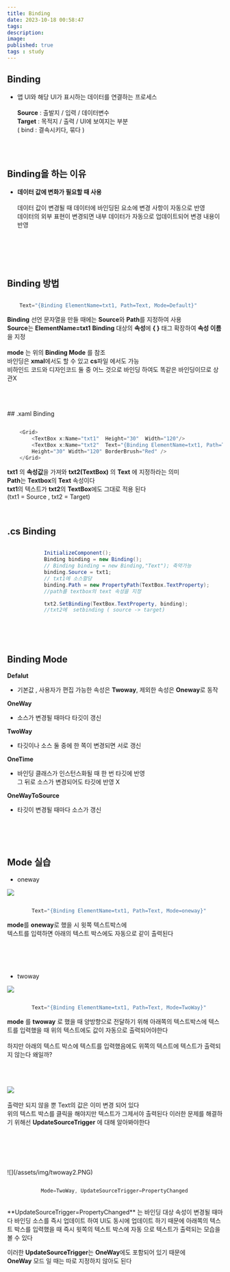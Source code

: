 ```yaml
---
title: Binding
date: 2023-10-18 00:58:47 
tags: 
description:
image: 
published: true
tags : study
---
```


## Binding
* 앱 UI와 해당 UI가 표시하는 데이터를 연결하는 프로세스<br><br>
  **Source** : 출발지 / 입력 / 데이터변수<br>
  **Target** : 목적지 / 출력 / UI에 보여지는 부분<br>
( bind : 결속시키다, 묶다 )<br>

<br><br>
## Binding을 하는 이유<br>
* **데이터 값에 변화가 필요할 때 사용**<br><br>
데이터 값이 변경될 때 데이터에 바인딩된 요소에 변경 사항이 자동으로 반영<br>
데이터의 외부 표현이 변경되면 내부 데이터가 자동으로 업데이트되어 변경 내용이 반영<br>
<br><br>

<br>
<br>

##  Binding 방법
```cs

    Text="{Binding ElementName=txt1, Path=Text, Mode=Default}"

```
**Binding** 선언 문자열을 만들 때에는 **Source**와 **Path**를 지정하여 사용 <br>
**Source**는 **ElementName=txt1**
**Binding** 대상의 **속성**에 **{ }** 태그 확장하여 **속성 이름**을 지정<br><br>
**mode** 는 위의 **Binding Mode** 를 참조<br>
바인딩은 **xmal**에서도 할 수 있고 **cs**파일 에서도 가능<br>
비하인드 코드와 디자인코드 둘 중 어느 것으로 바인딩 하여도 똑같은 바인딩이므로 상관X

<br>
<br>
<br>
## .xaml Binding

```cs

    <Grid>
        <TextBox x:Name="txt1"  Height="30"  Width="120"/>
        <TextBox x:Name="txt2"  Text="{Binding ElementName=txt1, Path=Text}" 
        Height="30" Width="120" BorderBrush="Red" />
    </Grid>

```

**txt1** 의 **속성값**을 가져와 **txt2(TextBox)** 의 **Text** 에 지정하라는 의미<br>
**Path**는 **Textbox**의 **Text** 속성이다<br>
**txt1**의 텍스트가 **txt2**의 **TextBox**에도 그대로 적용 된다<br> 
(txt1 = Source ,  txt2 = Target) <br> 

<br>

## .cs Binding
```cs

            InitializeComponent();
            Binding binding = new Binding();
            // Binding binding = new Binding,"Text"); 축약가능
            binding.Source = txt1;
            // txt1에 소스할당
            binding.Path = new PropertyPath(TextBox.TextProperty);
            //path를 textbox의 text 속성을 지정

            txt2.SetBinding(TextBox.TextProperty, binding);
            //txt2에  setbinding ( source -> target)

```
<br><br><br>

## Binding Mode

**Defalut**<br>
- 기본값 , 사용자가 편집 가능한 속성은 **Twoway**, 제외한 속성은 **Oneway**로 동작

 **OneWay**<br> 
 - 소스가 변경될 때마다 타깃이 갱신

 **TwoWay**<br>
 - 타깃이나 소스 둘 중에 한 쪽이 변경되면 서로 갱신
 
 **OneTime**<br>
 - 바인딩 클래스가 인스턴스화될 때 한 번 타깃에 반영 <br>
 그 뒤로 소스가 변경되어도 타깃에 반영 X<br>

 **OneWayToSource**<br>
 - 타깃이 변경될 때마다 소스가 갱신
<br><br><br><br><br>

## Mode 실습
- oneway

![](/assets/img/oneway.PNG)
```cs

        Text="{Binding ElementName=txt1, Path=Text, Mode=oneway}"

```
**mode**를 **oneway**로 했을 시 윗쪽 텍스트박스에 <br>텍스트를 입력하면
아래의 텍스트 박스에도 자동으로 같이 출력된다<br><br>
<br><br>
<br>

- twoway


![](/assets/img/twoway.PNG)

```cs

        Text="{Binding ElementName=txt1, Path=Text, Mode=TwoWay}"


```
**mode** 를 **twoway** 로 했을 때 양방향으로 전달하기 위해 아래쪽의 텍스트박스에 텍스트를 입력했을 때 위의 텍스트에도 값이 자동으로 출력되어야한다 <br><br> 하지만 아래의 텍스트 박스에 텍스트를 입력했음에도 위쪽의 텍스트에 텍스트가 출력되지 않는다 왜일까?
<br><br><br><br>

![](/assets/img/twoway1.PNG)
<br>
<br>출력만 되지 않을 뿐 Text의 값은 이미 변경 되어 있다<br>
위의 텍스트 박스를 클릭을 해야지만 텍스트가 그제서야 출력된다
이러한 문제를 해결하기 위해선 **UpdateSourceTrigger** 에 대해 알아봐야한다


<br>
<br>
<br>
<br>
<br>
![](/assets/img/twoway2.PNG)

```cs

           Mode=TwoWay, UpdateSourceTrigger=PropertyChanged

```
<br>
 **UpdateSourceTrigger=PropertyChanged** 는
바인딩 대상 속성이 변경될 때마다 바인딩 소스를 즉시 업데이트 하여
UI도 동시에 업데이트 하기 때문에 아래쪽의 텍스트 박스를 입력했을 때 즉시 윗쪽의 텍스트 박스에 자동 으로 텍스트가 출력되는 모습을 볼 수 있다

이러한 **UpdateSourceTrigger**는 **OneWay**에도 포함되어 있기 때문에<br> **OneWay** 모드 일 때는 따로 지정하지 않아도 된다

